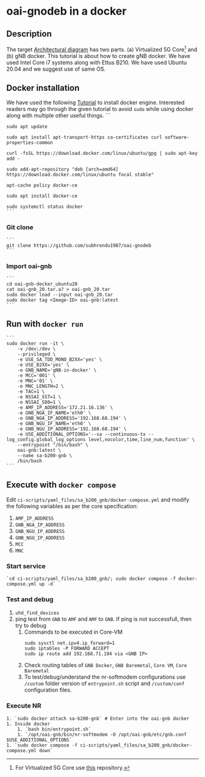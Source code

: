 # oai-gnodeb in a docker
## Description
The target [Architectural diagram](https://github.com/subhrendu1987/oaisetup/blob/main/BankOnWheelsPoster.drawio.pdf) has two parts. (a) Virtualized 5G Core[^1] and (b) gNB docker. This tutorial is about how to create gNB docker. We have used Intel Core i7 systems along with Ettus B210. We have used Ubuntu 20.04 and we suggest use of same OS.

[^1]: For Virtualized 5G Core use [this](https://github.com/subhrendu1987/oai-core) repository.
## Docker installation
We have used the following [Tutorial](https://www.digitalocean.com/community/tutorials/how-to-install-and-use-docker-on-ubuntu-20-04) to install docker engine. Interested readers may go through the given tutorial to avoid `sudo` while using docker along with multiple other useful things.
	```
	
	
	sudo apt update
	
	sudo apt install apt-transport-https ca-certificates curl software-properties-common
	
	curl -fsSL https://download.docker.com/linux/ubuntu/gpg | sudo apt-key add -
	
	sudo add-apt-repository "deb [arch=amd64] https://download.docker.com/linux/ubuntu focal stable"
	
	apt-cache policy docker-ce
	
	sudo apt install docker-ce
	
	sudo systemctl status docker
	```
### Git clone
	```
	git clone https://github.com/subhrendu1987/oai-gnodeb
	```
### Import oai-gnb
	```	
	cd oai-gnb-docker_ubuntu20 
	cat oai-gnb_20.tar.a? > oai-gnb_20.tar
	sudo docker load --input oai-gnb_20.tar
	sudo docker tag <Image-ID> oai-gnb:latest
	```
## Run with `docker run`
	```
	sudo docker run -it \
		-v /dev:/dev \
		--privileged \
		-e USE_SA_TDD_MONO_B2XX='yes' \
	    -e USE_B2XX='yes' \
	    -e GNB_NAME='gNB-in-docker' \
	    -e MCC='001' \
	    -e MNC='01' \
	    -e MNC_LENGTH=2 \
	    -e TAC=1 \
	    -e NSSAI_SST=1 \
	    -e NSSAI_SD0=1 \
	    -e AMF_IP_ADDRESS='172.21.16.136' \
	    -e GNB_NGA_IF_NAME='eth0' \
	    -e GNB_NGA_IP_ADDRESS='192.168.68.194' \
	    -e GNB_NGU_IF_NAME='eth0' \
	    -e GNB_NGU_IP_ADDRESS='192.168.68.194' \
	    -e USE_ADDITIONAL_OPTIONS='--sa --continuous-tx --log_config.global_log_options level,nocolor,time,line_num,function' \
	    --entrypoint "/bin/bash" \
		oai-gnb:latest \
		--name sa-b200-gnb \
		/bin/bash
	```
## Execute with `docker compose`
Edit `ci-scripts/yaml_files/sa_b200_gnb/docker-compose.yml` and modify the following variables as per the core specification:
1. `AMF_IP_ADDRESS`
2. `GNB_NGA_IP_ADDRESS`
3. `GNB_NGU_IP_ADDRESS`
4. `GNB_NGU_IP_ADDRESS`
5. `MCC`
6. `MNC`

### Start service
	`cd ci-scripts/yaml_files/sa_b200_gnb/; sudo docker compose -f docker-compose.yml up -d`
### Test and debug
1. `uhd_find_devices`
1. ping test from `GNB` to `AMF` and `AMF` to `GNB`. If ping is not successfull, then try to debug
	1. Commands to be executed in Core-VM
		```
		sudo sysctl net.ipv4.ip_forward=1
		sudo iptables -P FORWARD ACCEPT
		sudo ip route add 192.168.71.194 via <GNB IP>
		```
	1. Check routing tables of `GNB Docker`, `GNB Baremetal`, `Core VM`, `Core Baremetal`
	1. To test/debug/understand the nr-softmodem configurations use `/custom` folder version of `entrypoint.sh` script and `/custom/conf` configuration files.
### Execute NR
	1. `sudo docker attach sa-b200-gnb` # Enter into the oai-gnb docker
	1. Inside docker 
		1. `bash bin/entrypoint.sh`
		1. `/opt/oai-gnb/bin/nr-softmodem -O /opt/oai-gnb/etc/gnb.conf $USE_ADDITIONAL_OPTIONS`
	1. `sudo docker compose -f ci-scripts/yaml_files/sa_b200_gnb/docker-compose.yml down`
